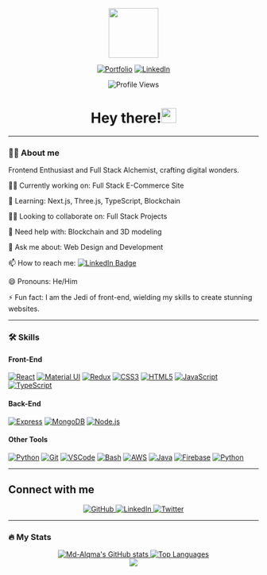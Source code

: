 <div align="center">
  <img src="https://media.giphy.com/media/M9gbBd9nbDrOTu1Mqx/giphy.gif" width="100"/>
</div>

<div align="center">
  
  [![Portfolio](https://img.shields.io/badge/Portfolio-000?style=for-the-badge&logo=ko-fi&logoColor=white)](https://my-portfolio-three-rho-31.vercel.app/)
  [![LinkedIn](https://img.shields.io/badge/LinkedIn-0A66C2?style=for-the-badge&logo=linkedin&logoColor=white)](https://www.linkedin.com/in/mdalqma)
</div>

<div align="center">
  <img src="https://komarev.com/ghpvc/?username=Md-Alqma&style=flat-square&color=blue" alt="Profile Views"/>
</div>

<h1 align="center">
  Hey there!<img src="https://media.giphy.com/media/hvRJCLFzcasrR4ia7z/giphy.gif" width="30"/>
</h1>

---

### :man_technologist: About me

Frontend Enthusiast and Full Stack Alchemist, crafting digital wonders.

👩‍💻 Currently working on: Full Stack E-Commerce Site

🧠 Learning: Next.js, Three.js, TypeScript, Blockchain

👯‍♀️ Looking to collaborate on: Full Stack Projects

🤔 Need help with: Blockchain and 3D modeling

💬 Ask me about: Web Design and Development

📫 How to reach me: [![LinkedIn Badge](https://img.shields.io/badge/-MdAlqma-blue?style=flat&logo=Linkedin&logoColor=white)](https://linkedin.com/in/mdalqma)

😄 Pronouns: He/Him

⚡️ Fun fact: I am the Jedi of front-end, wielding my skills to create stunning websites.

---

### :hammer_and_wrench: Skills

#### Front-End

[![React](https://img.shields.io/badge/React-61DAFB?style=for-the-badge&logo=react&logoColor=white)](https://reactjs.org/)
[![Material UI](https://img.shields.io/badge/Material%20UI-0081CB?style=for-the-badge&logo=material-ui&logoColor=white)](https://mui.com/)
[![Redux](https://img.shields.io/badge/Redux-764ABC?style=for-the-badge&logo=redux&logoColor=white)](https://redux.js.org/)
[![CSS3](https://img.shields.io/badge/CSS3-1572B6?style=for-the-badge&logo=css3&logoColor=white)](https://www.w3schools.com/css/)
[![HTML5](https://img.shields.io/badge/HTML5-E34F26?style=for-the-badge&logo=html5&logoColor=white)](https://en.wikipedia.org/wiki/HTML5)
[![JavaScript](https://img.shields.io/badge/JavaScript-F7DF1E?style=for-the-badge&logo=javascript&logoColor=black)](https://www.javascript.com/)
[![TypeScript](https://img.shields.io/badge/TypeScript-3178C6?style=for-the-badge&logo=typescript&logoColor=white)](https://www.typescriptlang.org/)

#### Back-End

[![Express](https://img.shields.io/badge/Express-000000?style=for-the-badge&logo=express&logoColor=white)](https://expressjs.com/)
[![MongoDB](https://img.shields.io/badge/MongoDB-47A248?style=for-the-badge&logo=mongodb&logoColor=white)](https://www.mongodb.com/)
[![Node.js](https://img.shields.io/badge/Node.js-339933?style=for-the-badge&logo=node.js&logoColor=white)](https://nodejs.org/)

#### Other Tools

[![Python](https://img.shields.io/badge/Python-3776AB?style=for-the-badge&logo=python&logoColor=white)](https://www.python.org/)
[![Git](https://img.shields.io/badge/Git-F05032?style=for-the-badge&logo=git&logoColor=white)](https://github.com/)
[![VSCode](https://img.shields.io/badge/VSCode-007ACC?style=for-the-badge&logo=visual-studio-code&logoColor=white)](https://code.visualstudio.com/)
[![Bash](https://img.shields.io/badge/Bash-4CC61E?style=for-the-badge&logo=gnu-bash&logoColor=white)](https://www.gnu.org/software/bash/)
[![AWS](https://img.shields.io/badge/AWS-232F3E?style=for-the-badge&logo=amazon-aws&logoColor=white)](https://aws.amazon.com/)
[![Java](https://img.shields.io/badge/Java-FF5733?style=for-the-badge&logo=java&logoColor=white)](https://www.java.com/)
[![Firebase](https://img.shields.io/badge/Firebase-FFCA28?style=for-the-badge&logo=firebase&logoColor=white)](https://firebase.google.com/)
[![Python](https://img.shields.io/badge/Python-FFD43B?style=for-the-badge&logo=python&logoColor=white)](https://www.python.org/)



---

## Connect with me

<div align="center">
  <a href="https://github.com/Md-Alqma" target="_blank">
    <img src="https://img.shields.io/badge/GitHub-23292e?style=for-the-badge&logo=github&logoColor=white" alt="GitHub" />
  </a>
  <a href="https://linkedin.com/in/mdalqma" target="_blank">
    <img src="https://img.shields.io/badge/LinkedIn-1E77B5?style=for-the-badge&logo=linkedin&logoColor=white" alt="LinkedIn" />
  </a>
  <a href="https://twitter.com/alqma_md" target="_blank">
    <img src="https://img.shields.io/badge/Twitter-00acee?style=for-the-badge&logo=twitter&logoColor=white" alt="Twitter" />
  </a>
</div>

---

### :fire: My Stats

<div align="center">
  <a href="http://www.github.com/Md-Alqma">
    <img src="https://github-readme-stats.vercel.app/api?username=Md-Alqma&show_icons=true&title_color=0891b2&text_color=ffffff&icon_color=0891b2&bg_color=1c1917&hide_border=true&show_icons=true" alt="Md-Alqma's GitHub stats" />
  </a>
  <a href="https://github.com/Md-Alqma" align="center">
    <img src="https://github-readme-stats.vercel.app/api/top-langs/?username=Md-Alqma&langs_count=10&title_color=0891b2&text_color=ffffff&icon_color=0891b2&bg_color=1c1917&hide_border=true&locale=en&custom_title=Top%20Languages" alt="Top Languages" />
  </div>
  <div align="center">
    <a href="http://www.github.com/Md-Alqma">
      <img src="https://github-readme-streak-stats.herokuapp.com/?user=Md-Alqma&stroke=ffffff&background=1c1917&ring=0891b2&fire=0891b2&currStreakNum=ffffff&currStreakLabel=0891b2&sideNums=ffffff&sideLabels=ffffff&dates=ffffff&hide_border=true" />
    </a>
  </div>
</div>
